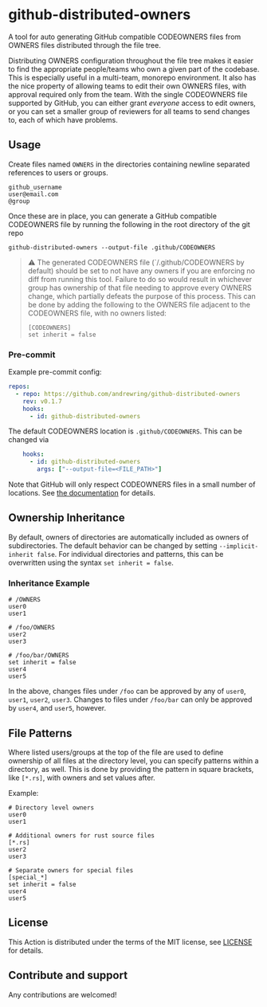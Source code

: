 # github-distributed-owners
A tool for auto generating GitHub compatible CODEOWNERS files from OWNERS files distributed through the file tree.

Distributing OWNERS configuration throughout the file tree makes it easier to find the appropriate people/teams who own
a given part of the codebase. This is especially useful in a multi-team, monorepo environment. It also has the nice
property of allowing teams to edit their own OWNERS files, with approval required only from the team. With the single
CODEOWNERS file supported by GitHub, you can either grant _everyone_ access to edit owners, or you can set a smaller
group of reviewers for all teams to send changes to, each of which have problems.

## Usage

Create files named `OWNERS` in the directories containing newline separated references to users or groups.

```shell
github_username
user@email.com
@group
```

Once these are in place, you can generate a GitHub compatible CODEOWNERS file by running the following in the root
directory of the git repo
```shell
github-distributed-owners --output-file .github/CODEOWNERS
```

> :warning: The generated CODEOWNERS file (`/.github/CODEOWNERS by default) should be set to not have any owners if you
> are enforcing no diff from running this tool. Failure to do so would result in whichever group has ownership of that
> file needing to approve every OWNERS change, which partially defeats the purpose of this process.
> This can be done by adding the following to the OWNERS file adjacent to the CODEOWNERS file, with no owners listed:
>
> ```shell
> [CODEOWNERS]
> set inherit = false
> ```

### Pre-commit

Example pre-commit config:
```yaml
repos:
  - repo: https://github.com/andrewring/github-distributed-owners
    rev: v0.1.7
    hooks:
      - id: github-distributed-owners
```

The default CODEOWNERS location is `.github/CODEOWNERS`. This can be changed via
```yaml
    hooks:
      - id: github-distributed-owners
        args: ["--output-file=<FILE_PATH>"]
```
Note that GitHub will only respect CODEOWNERS files in a small number of locations. See
[the documentation](https://docs.github.com/en/repositories/managing-your-repositorys-settings-and-features/customizing-your-repository/about-code-owners#codeowners-file-location)
for details.

## Ownership Inheritance

By default, owners of directories are automatically included as owners of subdirectories. The default behavior can be
changed by setting `--implicit-inherit false`. For individual directories and patterns, this can be overwritten using
the syntax `set inherit = false`.

### Inheritance Example
```shell
# /OWNERS
user0
user1
```

```shell
# /foo/OWNERS
user2
user3
```

```shell
# /foo/bar/OWNERS
set inherit = false
user4
user5
```

In the above, changes files under `/foo` can be approved by any of `user0`, `user1`, `user2`, `user3`.
Changes to files under `/foo/bar` can only be approved by `user4`, and `user5`, however.

## File Patterns

Where listed users/groups at the top of the file are used to define ownership of all files at the directory level, you
can specify patterns within a directory, as well. This is done by providing the pattern in square brackets, like
`[*.rs]`, with owners and set values after.

Example:
```shell
# Directory level owners
user0
user1

# Additional owners for rust source files
[*.rs]
user2
user3

# Separate owners for special files
[special_*]
set inherit = false
user4
user5
```

## License

This Action is distributed under the terms of the MIT license, see [LICENSE](LICENSE) for details.

## Contribute and support

Any contributions are welcomed!
